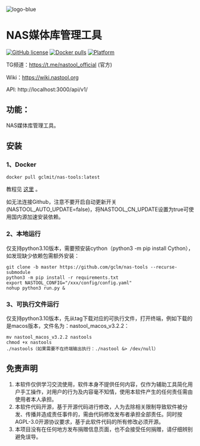 ![logo-blue](https://user-images.githubusercontent.com/51039935/197520391-f35db354-6071-4c12-86ea-fc450f04bc85.png)
# NAS媒体库管理工具

[![GitHub license](https://img.shields.io/github/license/gclm/nas-tools?style=plastic)](https://github.com/gclm/nas-tools/blob/master/LICENSE.md)
[![Docker pulls](https://img.shields.io/docker/pulls/gclm/nas-tools?style=plastic)](https://hub.docker.com/r/gclm/nas-tools)
[![Platform](https://img.shields.io/badge/platform-amd64/arm64-pink?style=plastic)](https://hub.docker.com/r/gclm/nas-tools)

TG频道：https://t.me/nastool_official (官方)

Wiki：https://wiki.nastool.org

API: http://localhost:3000/api/v1/

## 功能：

NAS媒体库管理工具。

## 安装
### 1、Docker
```
docker pull gclmit/nas-tools:latest
```
教程见 [这里](https://raw.githubusercontent.com/gclm/nas-tools/master/docker/readme.md) 。

如无法连接Github，注意不要开启自动更新开关(NASTOOL_AUTO_UPDATE=false)，将NASTOOL_CN_UPDATE设置为true可使用国内源加速安装依赖。

### 2、本地运行
仅支持python3.10版本，需要预安装cython（python3 -m pip install Cython），如发现缺少依赖包需额外安装：
```
git clone -b master https://github.com/gclm/nas-tools --recurse-submodule 
python3 -m pip install -r requirements.txt
export NASTOOL_CONFIG="/xxx/config/config.yaml"
nohup python3 run.py & 
```

### 3、可执行文件运行
仅支持python3.10版本，先从tag下载对应的可执行文件，打开终端，例如下载的是macos版本，文件名为：nastool_macos_v3.2.2：
```
mv nastool_macos_v3.2.2 nastools
chmod +x nastools
./nastools（如果需要不在终端输出执行：./nastool &> /dev/null）
```

## 免责声明
1) 本软件仅供学习交流使用，软件本身不提供任何内容，仅作为辅助工具简化用户手工操作，对用户的行为及内容毫不知情，使用本软件产生的任何责任需由使用者本人承担。
2) 本软件代码开源，基于开源代码进行修改，人为去除相关限制导致软件被分发、传播并造成责任事件的，需由代码修改发布者承担全部责任。同时按AGPL-3.0开源协议要求，基于此软件代码的所有修改必须开源。
3) 本项目没有在任何地方发布捐赠信息页面，也不会接受任何捐赠，请仔细辨别避免误导。
